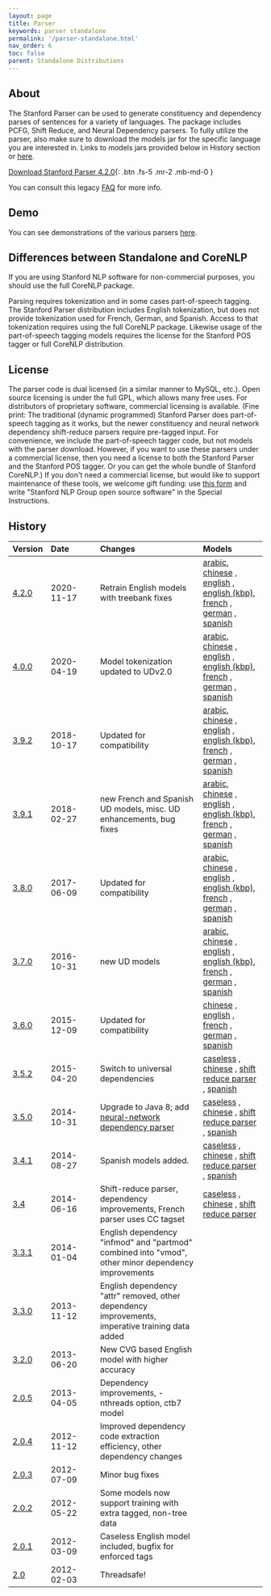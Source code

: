 ```yaml
---
layout: page
title: Parser
keywords: parser standalone
permalink: '/parser-standalone.html'
nav_order: 6
toc: false
parent: Standalone Distributions
---
```


## About

The Stanford Parser can be used to generate constituency and dependency parses of sentences for a variety of languages. The package includes PCFG, Shift Reduce, and Neural Dependency parsers. To fully utilize the parser, also make sure to download the models jar for the specific language you are interested in. Links to models jars provided below in History section or [here](https://stanfordnlp.github.io/CoreNLP/download.html). 

[<i class="fab fa-java"></i> Download Stanford Parser 4.2.0](http://nlp.stanford.edu/software/stanford-parser-4.2.0.zip){: .btn .fs-5 .mr-2 .mb-md-0 }

You can consult this legacy [FAQ](https://nlp.stanford.edu/software/parser-faq.html) for more info.

## Demo

You can see demonstrations of the various parsers [here](https://corenlp.run).

## Differences between Standalone and CoreNLP

If you are using Stanford NLP software for non-commercial purposes, you should use the full CoreNLP package.

Parsing requires tokenization and in some cases part-of-speech tagging. The Stanford Parser distribution includes English tokenization, but does not provide tokenization used for French, German, and Spanish. Access to that tokenization requires using the full CoreNLP package. Likewise usage of the part-of-speech tagging models requires the license for the Stanford POS tagger or full CoreNLP distribution.

## License

The parser code is dual licensed (in a similar manner to MySQL, etc.). Open source licensing is under the full GPL, which allows many free uses. For distributors of proprietary software, commercial licensing is available. (Fine print: The traditional (dynamic programmed) Stanford Parser does part-of-speech tagging as it works, but the newer constituency and neural network dependency shift-reduce parsers require pre-tagged input. For convenience, we include the part-of-speech tagger code, but not models with the parser download. However, if you want to use these parsers under a commercial license, then you need a license to both the Stanford Parser and the Stanford POS tagger. Or you can get the whole bundle of Stanford CoreNLP.) If you don't need a commercial license, but would like to support maintenance of these tools, we welcome gift funding: use [this form](https://makeagift.stanford.edu/get/page/makeagift?mop=CC&gfty=G&pgnTPC=399&stp=270&cturl=close&olc=21029) and write "Stanford NLP Group open source software" in the Special Instructions.

## History

| Version | Date&nbsp;&nbsp;&nbsp;&nbsp;&nbsp;&nbsp;&nbsp;&nbsp;&nbsp;&nbsp; | Changes | Models |
| :--- | :----------------------------------- | :--- | :--- | 
| [4.2.0](http://nlp.stanford.edu/software/stanford-parser-4.2.0.zip) | 2020-11-17 | Retrain English models with treebank fixes |  [arabic](http://nlp.stanford.edu/software/stanford-corenlp-4.2.0-models-arabic.jar), [chinese](http://nlp.stanford.edu/software/stanford-corenlp-4.2.0-models-chinese.jar) , [english](http://nlp.stanford.edu/software/stanford-corenlp-4.2.0-models-english.jar) , [english (kbp)](http://nlp.stanford.edu/software/stanford-corenlp-4.2.0-models-english-kbp.jar), [french](http://nlp.stanford.edu/software/stanford-corenlp-4.2.0-models-french.jar) , [german](http://nlp.stanford.edu/software/stanford-corenlp-4.2.0-models-german.jar) , [spanish](http://nlp.stanford.edu/software/stanford-corenlp-4.2.0-models-spanish.jar) |
| [4.0.0](http://nlp.stanford.edu/software/stanford-parser-4.0.0.zip) | 2020-04-19 | Model tokenization updated to UDv2.0 |  [arabic](http://nlp.stanford.edu/software/stanford-corenlp-4.0.0-models-arabic.jar), [chinese](http://nlp.stanford.edu/software/stanford-corenlp-4.0.0-models-chinese.jar) , [english](http://nlp.stanford.edu/software/stanford-corenlp-4.0.0-models-english.jar) , [english (kbp)](http://nlp.stanford.edu/software/stanford-corenlp-4.0.0-models-english-kbp.jar), [french](http://nlp.stanford.edu/software/stanford-corenlp-4.0.0-models-french.jar) , [german](http://nlp.stanford.edu/software/stanford-corenlp-4.0.0-models-german.jar) , [spanish](http://nlp.stanford.edu/software/stanford-corenlp-4.0.0-models-spanish.jar) |
| [3.9.2](http://nlp.stanford.edu/software/stanford-parser-full-2018-10-17.zip) | 2018-10-17 | Updated for compatibility | [arabic](http://nlp.stanford.edu/software/stanford-arabic-corenlp-2018-10-05-models.jar), [chinese](http://nlp.stanford.edu/software/stanford-chinese-corenlp-2018-10-05-models.jar) , [english](http://nlp.stanford.edu/software/stanford-english-corenlp-2018-10-05-models.jar) , [english (kbp)](http://nlp.stanford.edu/software/stanford-english-kbp-corenlp-2018-10-05-models.jar), [french](http://nlp.stanford.edu/software/stanford-french-corenlp-2018-10-05-models.jar) , [german](http://nlp.stanford.edu/software/stanford-german-corenlp-2018-10-05-models.jar) , [spanish](http://nlp.stanford.edu/software/stanford-spanish-corenlp-2018-10-05-models.jar) |
| [3.9.1](https://nlp.stanford.edu/software/stanford-parser-full-2018-02-27.zip) | 2018-02-27 | new French and Spanish UD models, misc. UD enhancements, bug fixes| [arabic](http://nlp.stanford.edu/software/stanford-arabic-corenlp-2018-02-27-models.jar), [chinese](http://nlp.stanford.edu/software/stanford-chinese-corenlp-2018-02-27-models.jar) , [english](http://nlp.stanford.edu/software/stanford-english-corenlp-2018-02-27-models.jar) , [english (kbp)](http://nlp.stanford.edu/software/stanford-english-kbp-corenlp-2018-02-27-models.jar), [french](http://nlp.stanford.edu/software/stanford-french-corenlp-2018-02-27-models.jar) , [german](http://nlp.stanford.edu/software/stanford-german-corenlp-2018-02-27-models.jar) , [spanish](http://nlp.stanford.edu/software/stanford-spanish-corenlp-2018-02-27-models.jar) |
| [3.8.0](https://nlp.stanford.edu/software/stanford-parser-full-2017-06-09.zip) | 2017-06-09 | Updated for compatibility | [arabic](http://nlp.stanford.edu/software/stanford-arabic-corenlp-2017-06-09-models.jar), [chinese](http://nlp.stanford.edu/software/stanford-chinese-corenlp-2017-06-09-models.jar) , [english](http://nlp.stanford.edu/software/stanford-english-corenlp-2017-06-09-models.jar) , [english (kbp)](http://nlp.stanford.edu/software/stanford-english-kbp-corenlp-2017-06-09-models.jar), [french](http://nlp.stanford.edu/software/stanford-french-corenlp-2017-06-09-models.jar) , [german](http://nlp.stanford.edu/software/stanford-german-corenlp-2017-06-09-models.jar) , [spanish](http://nlp.stanford.edu/software/stanford-spanish-corenlp-2017-06-09-models.jar) | 
| [3.7.0](https://nlp.stanford.edu/software/stanford-parser-full-2016-10-31.zip) | 2016-10-31 | new UD models | [arabic](http://nlp.stanford.edu/software/stanford-arabic-corenlp-2016-10-31-models.jar), [chinese](http://nlp.stanford.edu/software/stanford-chinese-corenlp-2016-10-31-models.jar) , [english](http://nlp.stanford.edu/software/stanford-english-corenlp-2016-10-31-models.jar) , [english (kbp)](http://nlp.stanford.edu/software/stanford-english-kbp-corenlp-2016-10-31-models.jar), [french](http://nlp.stanford.edu/software/stanford-french-corenlp-2016-10-31-models.jar) , [german](http://nlp.stanford.edu/software/stanford-german-corenlp-2016-10-31-models.jar) , [spanish](http://nlp.stanford.edu/software/stanford-spanish-corenlp-2016-10-31-models.jar) |
| [3.6.0](https://nlp.stanford.edu/software/stanford-parser-full-2015-12-09.zip) | 2015-12-09 | Updated for compatibility | [chinese](http://nlp.stanford.edu/software/stanford-chinese-corenlp-2016-01-19-models.jar) , [english](http://nlp.stanford.edu/software/stanford-english-corenlp-2016-01-10-models.jar) , [french](http://nlp.stanford.edu/software/stanford-french-corenlp-2016-01-14-models.jar) , [german](http://nlp.stanford.edu/software/stanford-german-2016-01-19-models.jar) , [spanish](http://nlp.stanford.edu/software/stanford-spanish-corenlp-2015-10-14-models.jar) |
| [3.5.2](https://nlp.stanford.edu/software/stanford-parser-full-2015-04-20.zip) | 2015-04-20 | Switch to universal dependencies | [caseless](http://nlp.stanford.edu/software/stanford-corenlp-caseless-2015-04-20-models.jar) , [chinese](http://nlp.stanford.edu/software/stanford-chinese-corenlp-2015-04-20-models.jar) , [shift reduce parser](http://nlp.stanford.edu/software/stanford-srparser-2014-10-23-models.jar) , [spanish](http://nlp.stanford.edu/software/stanford-spanish-corenlp-2015-01-08-models.jar) |
| [3.5.0](https://nlp.stanford.edu/software/stanford-parser-full-2014-10-31.zip) | 2014-10-31 | Upgrade to Java 8; add [neural-network dependency parser](https://nlp.stanford.edu/software/nndep.html) | [caseless](http://nlp.stanford.edu/software/stanford-corenlp-caseless-2014-02-25-models.jar) , [chinese](http://nlp.stanford.edu/software/stanford-chinese-corenlp-2014-10-23-models.jar) , [shift reduce parser](http://nlp.stanford.edu/software/stanford-srparser-2014-10-23-models.jar) , [spanish](http://nlp.stanford.edu/software/stanford-spanish-corenlp-2014-10-23-models.jar) |
| [3.4.1](https://nlp.stanford.edu/software/stanford-parser-full-2014-08-27.zip) | 2014-08-27 | Spanish models added. | [caseless](http://nlp.stanford.edu/software/stanford-corenlp-caseless-2014-02-25-models.jar) , [chinese](http://nlp.stanford.edu/software/stanford-chinese-corenlp-2014-02-24-models.jar) , [shift reduce parser](http://nlp.stanford.edu/software/stanford-srparser-2014-08-28-models.jar) , [spanish](http://nlp.stanford.edu/software/stanford-spanish-corenlp-2014-08-26-models.jar) |
| [3.4](https://nlp.stanford.edu/software/stanford-parser-full-2014-06-16.zip) | 2014-06-16 | Shift-reduce parser, dependency improvements, French parser uses CC tagset | [caseless](http://nlp.stanford.edu/software/stanford-corenlp-caseless-2014-02-25-models.jar) , [chinese](http://nlp.stanford.edu/software/stanford-chinese-corenlp-2014-02-24-models.jar) , [shift reduce parser](http://nlp.stanford.edu/software/stanford-srparser-2014-07-01-models.jar) |
| [3.3.1](https://nlp.stanford.edu/software/stanford-parser-full-2014-01-04.zip) | 2014-01-04 | English dependency "infmod" and "partmod" combined into "vmod", other minor dependency improvements | |
| [3.3.0](https://nlp.stanford.edu/software/stanford-parser-full-2013-11-12.zip) | 2013-11-12 | English dependency "attr" removed, other dependency improvements, imperative training data added | |
| [3.2.0](https://nlp.stanford.edu/software/stanford-parser-full-2013-06-20.zip) | 2013-06-20 | New CVG based English model with higher accuracy | |
| [2.0.5](https://nlp.stanford.edu/software/stanford-parser-2013-04-05.zip) | 2013-04-05 | Dependency improvements, -nthreads option, ctb7 model | |
| [2.0.4](https://nlp.stanford.edu/software/stanford-parser-2012-11-12.zip) | 2012-11-12 | Improved dependency code extraction efficiency, other dependency changes | |
| [2.0.3](https://nlp.stanford.edu/software/stanford-parser-2012-07-09.tgz) | 2012-07-09 | Minor bug fixes | |
| [2.0.2](https://nlp.stanford.edu/software/stanford-parser-2012-05-22.tgz) | 2012-05-22 | Some models now support training with extra tagged, non-tree data | |
| [2.0.1](https://nlp.stanford.edu/software/stanford-parser-2012-03-09.tgz) | 2012-03-09 | Caseless English model included, bugfix for enforced tags | |
| [2.0](https://nlp.stanford.edu/software/stanford-parser-2012-02-03.tgz) | 2012-02-03 | Threadsafe! | |
